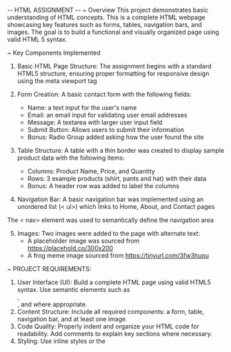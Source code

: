 -- HTML ASSIGNMENT --
~ Overview
This project demonstrates basic understanding of HTML concepts. This
is a complete HTML webpage showcasing key features such as forms,
tables, navigation bars, and images. The goal is to build a
functional and visually organized page using valid HTML 5 syntax.

~ Key Components Implemented
1. Basic HTML Page Structure:
The assignment begins with a standard HTML5 structure, ensuring proper
formatting for responsive design using the meta viewport tag

2. Form Creation:
A basic contact form with the following fields:
    - Name: a text input for the user's name
    - Email: an email input for validating user email addresses
    - Message: A textarea with larger user input field
    - Submit Button: Allows users to submit their information
    - Bonus: Radio Group added asking how the user found the site

3. Table Structure:
A table with a thin border was created to display sample product data
with the following items:
    - Columns: Product Name, Price, and Quantity
    - Rows: 3 example products (shirt, pants and hat) with their data
    - Bonus: A header row was added to label the columns

4. Navigation Bar:
A basic navigation bar was implemented using an unordered list 
(< ul>) which links to Home, About, and Contact pages

The < nav> element was used to semantically define the navigation area

5. Images:
Two images were added to the page with alternate text:
    - A placeholder image was sourced from
    https://placehold.co/300x200
    - A frog meme image sourced from
    https://tinyurl.com/3fw3hupu

~ PROJECT REQUIREMENTS:
1. User Interface (UI):
Build a complete HTML page using valid HTML5 syntax.
Use semantic elements such as <nav>, <form>, and <table> where appropriate.
2. Content Structure:
Include all required components: a form, table, navigation bar, and at least one image.
3. Code Quality:
Properly indent and organize your HTML code for readability.
Add comments to explain key sections where necessary.
5. Styling:
Use inline styles or the <style> section to apply simple visual enhancements, such as rounded borders.
6. Browser Compatibility:
Ensure the page is responsive by using the viewport meta tag.
Test the page in different browsers to confirm proper rendering.

